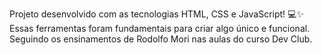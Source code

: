 Projeto desenvolvido com as tecnologias HTML, CSS e JavaScript! 💻✨ Essas ferramentas foram fundamentais para criar algo único e funcional. Seguindo os ensinamentos de Rodolfo Mori nas aulas do curso Dev Club.
